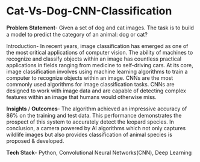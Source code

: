 # Cat-Vs-Dog-CNN-Classification

𝐏𝐫𝐨𝐛𝐥𝐞𝐦 𝐒𝐭𝐚𝐭𝐞𝐦𝐞𝐧𝐭-
Given a set of dog and cat images. The task is to build a model to predict the category of an animal: dog or cat?

Introduction-
In recent years, image classification has emerged as one of the most critical applications of computer vision. The ability of machines to recognize and classify objects within an image has countless practical applications in fields ranging from medicine to self-driving cars.
At its core, image classification involves using machine learning algorithms to train a computer to recognize objects within an image. CNNs are the most commonly used algorithms for image classification tasks. CNNs are designed to work with image data and are capable of detecting complex features within an image that humans would otherwise miss.

𝐈𝐧𝐬𝐢𝐠𝐡𝐭𝐬 / 𝐎𝐮𝐭𝐜𝐨𝐦𝐞𝐬-
The algorithm achieved an impressive accuracy of 86% on the training and test data. This performance demonstrates the prospect of this system to accurately detect the leopard species. In conclusion, a camera powered by AI algorithms which not only captures wildlife images but also provides classification of animal species is proposed & developed.

𝐓𝐞𝐜𝐡 𝐒𝐭𝐚𝐜𝐤-
Python, Convolutional Neural Networks(CNN), Deep Learning
